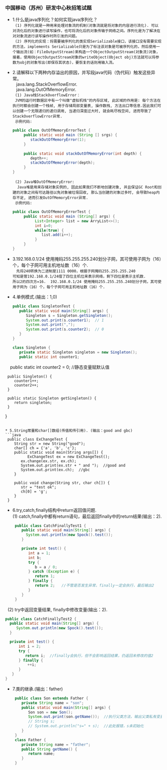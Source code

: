 ### 中国移动（苏州）研发中心秋招笔试题 ###
* 1.什么是java序列化？如何实现java序列化？    
 &nbsp;  ` (1) 序列化就是一种用来处理对象流的机制(对象流就是将对象的内容进行流化). 可以对流化后的对象进行读写操作，也可将流化后的对象传输于网络之间。序列化是为了解决在对对象流进行读写操作时所引发的问题。 `   
 &nbsp;  ` (2) 序列化的实现：将需要被序列化的类实现Serializable接口，该接口没有需要实现的方法，implements Serializable只是为了标注该对象是可被序列化的，然后使用一个输出流(如：FileOutputStream)来构造一个ObjectOutputStream(对象流)对象，接着，使用ObjectOutputStream对象的writeObject(Object obj)方法就可以将参数为obj的对象写出(即保存其状态)，要恢复的话则用输入流。 `
 
* 2.请解释以下两种内存溢出的原因，并写段java代码（伪代码）触发这些异常。   
  &nbsp;&nbsp;  java.lang.StackOverflowError.  
  &nbsp;&nbsp;  java.lang.OutOfMemoryError.    
  &nbsp; ` (1) Java栈StackOverflowError： `     
  &nbsp; ` JVM的运行时数据区中有一个叫做"虚拟机栈"的内存区域, 此区域的作用是: 每个方法在执行时都会创建一个栈帧, 用于存储局部变量表, 操作数栈, 方法出口等信息.因此我们可以创建一个无限递归的递归调用, 当递归深度过大时, 就会耗尽栈空间, 进而导致了StackOverflowError异常. `     
  &nbsp; ` 示例代码: `
  ```java  
  public class OutOfMemoryErrorTest { 
       public static void main (String [] srgs) {
          stackOutOfMemoryError(1);
       }
       
       public static void stackOutOfMemoryError(int depth) {
          depth++;
          stackOutOfMemoryError(depth);
       }
  } 
  ```
  &nbsp; ` (2) Java堆OutOfMemoryError:  `     
  &nbsp; ` Java堆是用来存储对象实例的, 因此如果我们不断地创建对象, 并且保证GC Root和创建的对象之间有可达路径以免对象被垃圾回收, 那么当创建的对象过多时, 会导致heap内存不足, 进而引发OutOfMemoryError异常.`     
  &nbsp; ` 示例代码: `
  ```java  
  public class OutOfMemoryErrorTest {
       public static void main (String[] args) {
            List<Integer> list = new ArryList<>();
            int i=0;
            while(true) {
               list.add(i++);
            }
       }
  }
  ```
  
* 3.192.168.0.1/24 使用掩码255.255.255.240划分子网，其可使用子网为（16）个，每个子网可用主机地址数（16）个.   
  &nbsp;&nbsp; ` 先将240转换为二进制是1111 0000，根据子网掩码255.255.255.240 `   
   ` 可知是管192.168.0.1/24借了四位主机位来表示网络，剩下四位是表示主机数.  `  
   ` 所以2的四次方=16.  192.168.0.1/24 使用掩码255.255.255.240划分子网，其可使用子网为（16）个，每个子网可用主机地址数（16）个.  `
   
* 4.单例模式.(输出：1,0)
  ```java  
  public class SingletonTest {
     public static void main(String[] args) {
        Singleton s = Singleton.getSingleton();
        System.out.print(s.counter1);  // 1
        System.out.print(",");
        System.out.print(s.counter2);  // 0
     }
  }

  class Singleton {
     private static Singleton singleton = new Singleton();
     public static int counter1;
     public static int counter2 = 0;  //静态变量赋默认值

     public Singleton() {
        counter1++;
        counter2++;
     }

     public static Singleton getSingleton() {
        return singleton;
     }
  }
 ```

* 5.String常量和char[]数组(传值和传引用). (输出：good and gbc)
 ```java  
  public class ExChangeTest {
     String str = new String("good");
     char[] ch = {'a', 'b', 'c'};
     public static void main(String args[]) {
	       ExChangeTest ex = new ExChangeTest();
        ex.change(ex.str, ex.ch);
        System.out.print(ex.str + " and ");  //good and 
        System.out.print(ex.ch);  //gbc 
     }

     public void change(String str, char ch[]) {
        str = "test ok";
        ch[0] = 'g';
     }
  }
 ```
 
* 6.try,catch,finally结构中return返回值问题.    
  (1) catch,finally中都有return语句，最后返回finally中的return结果(输出：2).
  ```java  
   public class CatchFinallyTest1 {
      public static void main(String[] args) {
        System.out.println(new Spock().test());
      }

      private int test() {
         int a = 1;
         int b;
         try {
            b = a / 0;
         } catch (Exception e) {
            return 1;
         } finally {
            return 2;   //不管是否发生异常，finally一定会执行，最后输出2
         }
      }
   }
   ```   
   (2) try中返回变量结果, finally中修改变量(输出：2).
   ```java  
   public class CatchFinallyTest2 {
     public static void main(String[] args) {
        System.out.println(new Spock().test());
     }

     private int test() {
         int i = 2;
         try {
            return i;  //finally会执行，但不会影响返回结果，仍返回未修改的值2
         } finally {
             ++i;
         }
      }
   }
   ```   
   
* 7.类的继承.(输出：father)
  ```java  
   public class Son extends Father {
      private String name = "son";
      public static void main(String[] args) {
         Son son = new Son();
         System.out.print(son.getName());  //执行父类方法，输出父类私有变量的值
         // String s;  
         // System.out.println("s=" + s);  //此处报错，s未初始化
      }
   }
   class Father {
      private String name = "father";
      public String getName() {
         return name;
      }
   }
   ```
